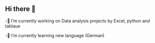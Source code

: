 ## Hi there 👋

-🔭 I’m currently working on Data analysis projects by Excel, python and tablaue

-🌱 I’m currently learning new language (German) 
<!--
**not-shady-aly/not-shady-aly** is a ✨ _special_ ✨ repository because its `README.md` (this file) appears on your GitHub profile.

Here are some ideas to get you started:

-->
